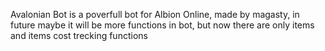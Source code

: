 Avalonian Bot is a poverfull bot for Albion Online, made by magasty, in future maybe it will be more functions in bot, but now there are only items and items cost trecking functions
